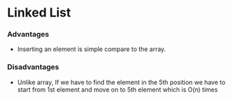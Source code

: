 # Linked List

### Advantages

- Inserting an element is simple compare to the array.

### Disadvantages

- Unlike array, If we have to find the element in the 5th position we have to start from 1st element and move on to 5th element which is O(n) times